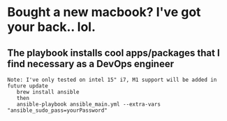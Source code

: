 # Bought a new macbook? I've got your back.. lol.
## The playbook installs cool apps/packages that I find necessary as a DevOps engineer
```
Note: I've only tested on intel 15" i7, M1 support will be added in future update
   brew install ansible
   then
   ansible-playbook ansible_main.yml --extra-vars "ansible_sudo_pass=yourPassword"
```
